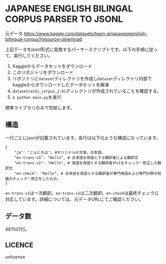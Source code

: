 # JAPANESE ENGLISH BILINGAL CORPUS PARSER TO JSONL

元データ
https://www.kaggle.com/datasets/team-ai/japaneseenglish-bilingual-corpus?resource=download

上記データをjsonl形式に変換するパーサースクリプトです。以下の手順に従って、実行してください。

1. Kaggleからデータセットをダウンロード
2. このリポジトリをダウンロード
3. リポジトリに`dataset`ディレクトリを作成し`dataset`ディレクトリ内部でkaggleからダウンロードしたデータセットを解凍
4. `dataset/wiki_corpus_2.01`ディレクトリが作成されていることを確認する。
5. `$ python main.py`を実行

標準ライブラリのみで完結します。

## 構造

一行ごとにjsonが記載されています。各行は以下のような構成になっています。
```
{
    "ja": "こんにちは", #オリジナルの文章。日本語。
    "en-trans-v1": "Hello", # 日本語を母語とする翻訳者による翻訳文
    "en-trans-v2": "Hello", # 英語を母語とする翻訳者がv1をチェック・修正した翻訳文
    "en-check": "Hello", # 日本語を母語とする翻訳者が専門用語および専門分野の知識のチェック・修正をしたもの。
}
```

`en-trans-v1`は一次翻訳。`en-trans-v2`は二次翻訳。`en-check`は最終チェックに対応しています。詳細については、元データURLにてご確認ください。

## データ数

487507行。

## LICENCE

unlicence